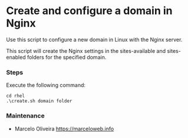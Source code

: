 # Create and configure a domain in Nginx

Use this script to configure a new domain in Linux with the Nginx server.

This script will create the Nginx settings in the sites-available and sites-enabled folders for the specified domain.

### Steps

Execute the following command:

```terminal
cd rhel 
.\create.sh domain folder
```

### Maintenance

* Marcelo Oliveira <https://marceloweb.info>

